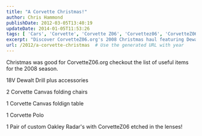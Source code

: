 ```yaml
---
title: "A Corvette Christmas!"
author: Chris Hammond
publishDate: 2012-03-05T13:40:19
updateDate: 2014-01-05T11:53:26
tags: [ 'Cars', 'Corvette', 'Corvette Z06', 'Corvettez06', 'CorvetteZ06org' ]
excerpt: "Discover CorvetteZ06.org's 2008 Christmas haul featuring Dewalt drills, Corvette furniture, and custom Oakley Radars."
url: /2012/a-corvette-christmas  # Use the generated URL with year
---
```

<p>Christmas was good for CorvetteZ06.org checkout the list of useful items for the 2008 season.</p> <p>18V Dewalt Drill plus accessories</p> <p>2 Corvette Canvas folding chairs</p> <p>1 Corvette Canvas foldign table</p> <p>1 Corvette Polo</p> <p>1 Pair of custom Oakley Radar's with CorvetteZ06 etched in the lenses!</p>


